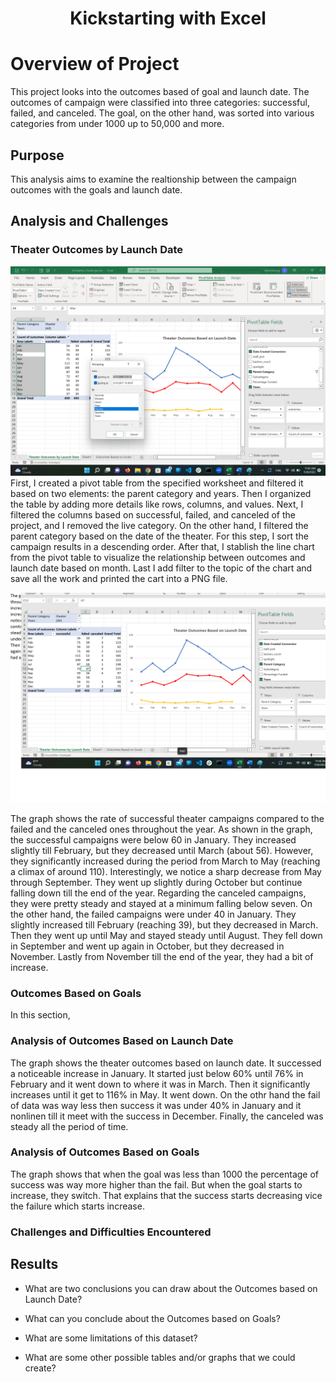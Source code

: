 <h1 align="center">
 Kickstarting with Excel
  </h1>

# Overview of Project
This project looks into the outcomes based of goal and launch date. The outcomes of campaign were classified into three categories: successful, failed, and canceled.  The goal, on the other hand, was sorted into various categories from under 1000 up to 50,000 and more.

## Purpose
This analysis aims to examine the realtionship between the campaign outcomes with the goals and launch date. 
## Analysis and Challenges
### Theater Outcomes by Launch Date
![](screen%20shot2.png)
First, I  created a pivot table from the specified worksheet and filtered it based on two elements: the parent category and years. Then I organized the table by adding more details like rows, columns, and values. Next, I filtered the columns based on successful, failed, and canceled of the project, and I removed the live category. On the other hand, I filtered the parent category based on the date of the theater. For this step, I sort the campaign results in a descending order. After that, I stablish the line chart from the pivot table to visualize the relationship between outcomes and launch date based on month. Last I add filter to the topic of the chart and save all the work and printed the cart into a PNG file.

![](screen%20shot1.png)

The graph shows the rate of successful theater campaigns compared to the failed and the canceled ones throughout the year. As shown in the graph, the successful campaigns were below 60 in January. They increased slightly till February, but they decreased until March (about 56). However, they significantly increased during the period from March to May (reaching a climax of around 110). Interestingly, we notice a sharp decrease from May through September. They went up slightly during October but continue falling down till the end of the year. Regarding the canceled campaigns, they were pretty steady and stayed at a minimum falling below seven. On the other hand, the failed campaigns were under 40 in January. They slightly increased till February (reaching 39), but they decreased in March. Then they went up until May and stayed steady until August. They fell down in September and went up again in October, but they decreased in November. Lastly from November till the end of the year, they had a bit of increase.   
### Outcomes Based on Goals
In this section, 

### Analysis of Outcomes Based on Launch Date
The graph shows the theater outcomes based on launch date. It successed a noticeable increase in January. It started just below 60% until 76% in February and it went down to where it was in March. Then it significantly increases until it get to 116% in May. It went down. On the othr hand the fail of data was way less then success it was under 40% in January and it nonlinen till it meet with the success in December. Finally, the canceled was steady all the period of  time.     
### Analysis of Outcomes Based on Goals
The graph shows that when the goal was less than 1000 the percentage of success was way more higher than the fail. But when the goal starts to increase, they switch. That explains that the success starts decreasing vice the failure which starts increase.

### Challenges and Difficulties Encountered


## Results

- What are two conclusions you can draw about the Outcomes based on Launch Date?

- What can you conclude about the Outcomes based on Goals?

- What are some limitations of this dataset?

- What are some other possible tables and/or graphs that we could create?
